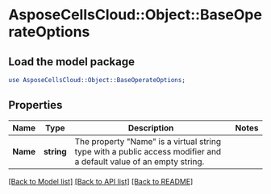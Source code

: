 # AsposeCellsCloud::Object::BaseOperateOptions 

## Load the model package
```perl
use AsposeCellsCloud::Object::BaseOperateOptions;
```

## Properties
Name | Type | Description | Notes
------------ | ------------- | ------------- | -------------
**Name** | **string** | The property "Name" is a virtual string type with a public access modifier and a default value of an empty string. |  

[[Back to Model list]](../README.md#documentation-for-models) [[Back to API list]](../README.md#documentation-for-api-endpoints) [[Back to README]](../README.md)

